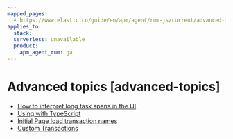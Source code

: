 ```yaml
---
mapped_pages:
  - https://www.elastic.co/guide/en/apm/agent/rum-js/current/advanced-topics.html
applies_to:
  stack:
  serverless: unavailable
  product:
    apm_agent_rum: ga
---
```


# Advanced topics [advanced-topics]

* [How to interpret long task spans in the UI](/reference/longtasks.md)
* [Using with TypeScript](/reference/typescript.md)
* [Initial Page load transaction names](/reference/custom-transaction-name.md)
* [Custom Transactions](/reference/custom-transactions.md)





